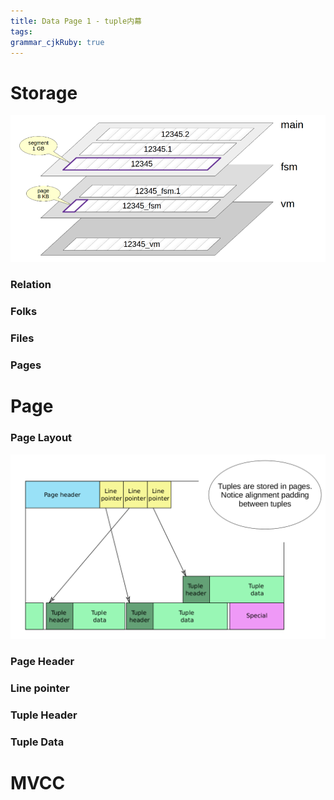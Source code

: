 ```yaml
---
title: Data Page 1 - tuple内幕
tags: 
grammar_cjkRuby: true
---
```

# Storage
![enter description here](./images/Screenshot_from_2022-04-20_20-51-06.png)

### Relation
### Folks
### Files
### Pages

# Page
### Page Layout

![enter description here](./images/Screenshot_from_2022-04-20_16-39-35.png)
### Page Header
### Line pointer
### Tuple Header
### Tuple Data

# MVCC
